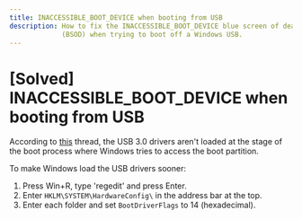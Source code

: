 ```yaml
---
title: INACCESSIBLE_BOOT_DEVICE when booting from USB
description: How to fix the INACCESSIBLE_BOOT_DEVICE blue screen of death
             (BSOD) when trying to boot off a Windows USB.
---
```


# [Solved] INACCESSIBLE\_BOOT\_DEVICE when booting from USB

According to [this][1] thread, the USB 3.0 drivers aren't loaded at the stage
of the boot process where Windows tries to access the boot partition.

To make Windows load the USB drivers sooner:

1. Press Win+R, type 'regedit' and press Enter.
2. Enter `HKLM\SYSTEM\HardwareConfig\` in the address bar at the top.
3. Enter each folder and set `BootDriverFlags` to 14 (hexadecimal).

[1]: https://www.tenforums.com/installation-upgrade/16148-can-i-boot-windows-hdd-via-usb-inaccessible_boot_device.html
